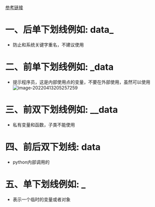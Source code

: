 [参考链接](https://www.jb51.net/article/224874.htm)

# 一、后单下划线例如: data_

- 防止和系统关键字重名，不建议使用

# 二、前单下划线例如: _data

- 提示程序员，这是内部使用点的变量，不要在外部使用，虽然可以使用![image-20220413205257259](https://yrecord.oss-cn-hangzhou.aliyuncs.com/picture/202206192309449.png)

#  三、前双下划线例如: __data

- 私有变量和函数，子类不能使用



# 四、前后双下划线: __data__

- python内部调用的



# 五、单下划线例如: _

- 表示一个临时的变量或者对象